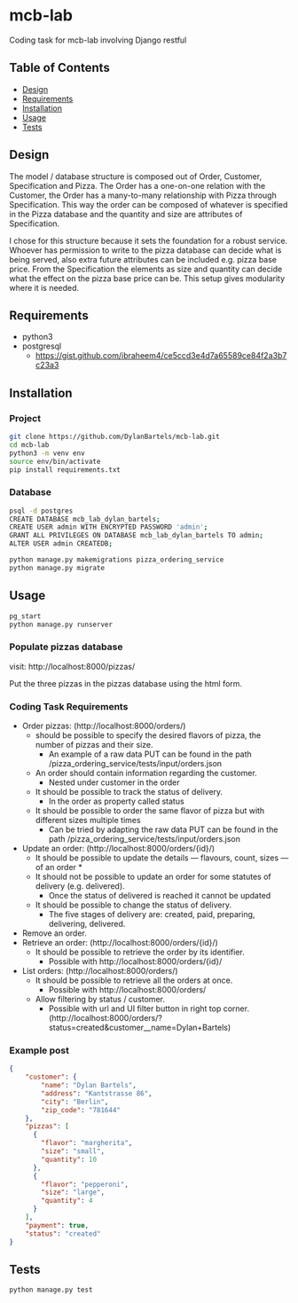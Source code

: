 # mcb-lab
Coding task for mcb-lab involving Django restful

## Table of Contents

- [Design](#designs)
- [Requirements](#requirements)
- [Installation](#installation)
- [Usage](#usage)
- [Tests](#tests)

## Design

The model / database structure is composed out of Order, Customer, Specification and Pizza. The Order has a one-on-one relation with the Customer, the Order has a many-to-many relationship with Pizza through Specification. This way the order can be composed of whatever is specified in the Pizza database and the quantity and size are attributes of Specification.

I chose for this structure because it sets the foundation for a robust service. Whoever has permission to write to the pizza database can decide what is being served, also extra future attributes can be included e.g. pizza base price. From the Specification the elements as size and quantity can decide what the effect on the pizza base price can be. This setup gives modularity where it is needed.

## Requirements

- python3
- postgresql
  - https://gist.github.com/ibraheem4/ce5ccd3e4d7a65589ce84f2a3b7c23a3


## Installation

### Project

```bash
git clone https://github.com/DylanBartels/mcb-lab.git
cd mcb-lab
python3 -m venv env
source env/bin/activate
pip install requirements.txt
```

### Database

```bash
psql -d postgres
CREATE DATABASE mcb_lab_dylan_bartels;
CREATE USER admin WITH ENCRYPTED PASSWORD 'admin';
GRANT ALL PRIVILEGES ON DATABASE mcb_lab_dylan_bartels TO admin;
ALTER USER admin CREATEDB;
```

```bash
python manage.py makemigrations pizza_ordering_service
python manage.py migrate
```

## Usage

```bash
pg_start
python manage.py runserver
```

### Populate pizzas database

visit: http://localhost:8000/pizzas/

Put the three pizzas in the pizzas database using the html form.

### Coding Task Requirements

* Order pizzas: (http://localhost:8000/orders/)
    * should be possible to specify the desired flavors of pizza, the number of pizzas and their size.
        * An example of a raw data PUT can be found in the path /pizza_ordering_service/tests/input/orders.json
    * An order should contain information regarding the customer.
        * Nested under customer in the order
    * It should be possible to track the status of delivery.
        * In the order as property called status
    * It should be possible to order the same flavor of pizza but with different sizes multiple times
        * Can be tried by adapting the raw data PUT can be found in the path /pizza_ordering_service/tests/input/orders.json
* Update an order: (http://localhost:8000/orders/{id}/)
    * It should be possible to update the details — flavours, count, sizes — of an order
        *
    * It should not be possible to update an order for some statutes of delivery (e.g. delivered).
        * Once the status of delivered is reached it cannot be updated
    * It should be possible to change the status of delivery.
        * The five stages of delivery are: created, paid, preparing, delivering, delivered.
* Remove an order.
* Retrieve an order: (http://localhost:8000/orders/{id}/)
    * It should be possible to retrieve the order by its identifier.
        * Possible with http://localhost:8000/orders/{id}/
* List orders: (http://localhost:8000/orders/)
    * It should be possible to retrieve all the orders at once.
        * Possible with http://localhost:8000/orders/
    * Allow filtering by status / customer.
        * Possible with url and UI filter button in right top corner. (http://localhost:8000/orders/?status=created&customer__name=Dylan+Bartels)

### Example post

```json
{
    "customer": {
        "name": "Dylan Bartels",
        "address": "Kantstrasse 86",
        "city": "Berlin",
        "zip_code": "781644"
    },
    "pizzas": [
      {
        "flavor": "margherita",
        "size": "small",
        "quantity": 10
      },
      {
        "flavor": "pepperoni",
        "size": "large",
        "quantity": 4
      }
    ],
    "payment": true,
    "status": "created"
}
```

## Tests

```bash
python manage.py test
```
